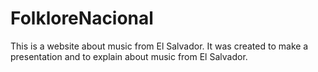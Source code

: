 # FolkloreNacional
This is a website about music from El Salvador.
It was created to make a presentation and to explain about music from El Salvador.
